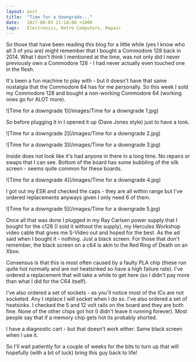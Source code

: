 ```yaml
---
layout: post
title:  "Time for a downgrade..."
date:   2017-06-03 21:18:00 +1000
tags:   Electronics, Retro Computers, Repair
---
```


So those that have been reading this blog for a little while (yes I know who all 3 of you are) might remember that I bought a Commodore 128 back in 2014.  What I don't think I mentioned at the time, was not only did I never previously own a Commodore 128 - I had never actually even touched one in the flesh.

It's been a fun machine to play with - but it doesn't have that same nostalgia that the Commodore 64 has for me personally.  So this week I sold my Commodore 128 and bought a non-working Commodore 64 (working ones go for ALOT more).

![Time for a downgrade 1](/images/Time for a downgrade 1.jpg)

So before plugging it in I opened it up (Dave Jones style) just to have a look.

![Time for a downgrade 2](/images/Time for a downgrade 2.jpg)

![Time for a downgrade 3](/images/Time for a downgrade 3.jpg)

Inside does not look like it's had anyone in there in a long time.  No repairs or swaps that I can see.  Bottom of the board has some bubbling of the silk screen - seems quite common for these boards.

![Time for a downgrade 4](/images/Time for a downgrade 4.jpg)

I got out my ESR and checked the caps - they are all within range but I've ordered replacements anyways given I only need 6 of them.

![Time for a downgrade 5](/images/Time for a downgrade 5.jpg)

Once all that was done I plugged in my Ray Carlsen power supply that I bought for the c128 (I sold it without the supply), my Hercules Workshop video cable that gives me S-Video out and hoped for the best.  As the ad said when I bought it - nothing.  Just a black screen.  For those that don't remember, the black screen on a c64 is akin to the Red Ring of Death on an Xbox.

Consensus is that this is most often caused by a faulty PLA chip (these run quite hot normally and are not heatsinked so have a high failure rate).  I've ordered a replacement that will take a while to get here (so I didn't pay more than what I did for the C64 itself).

I've also ordered a set of sockets - as you'll notice most of the ICs are not socketed.  Any I replace I will socket when I do so.  I've also ordered a set of heatsinks.  I checked the 5 and 12 volt rails on the board and they are both fine.  None of the other chips got hot (I didn't leave it running forever).  Most people say that if a memory chip gets hot its probably shorted.

I have a diagnostic cart - but that doesn't work either.  Same black screen when I use it.

So I'll wait patiently for a couple of weeks for the bits to turn up that will hopefully (with a bit of luck) bring this guy back to life!